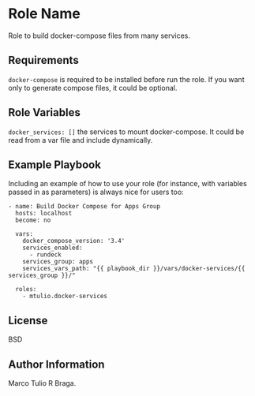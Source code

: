 Role Name
=========

Role to build docker-compose files from many services.

Requirements
------------

`docker-compose` is required to be installed before run the role. If you want only to generate compose files, it could be optional.

Role Variables
--------------

`docker_services: []` the services to mount docker-compose. It could be read from a var file and include dynamically.


Example Playbook
----------------

Including an example of how to use your role (for instance, with variables passed in as parameters) is always nice for users too:

    - name: Build Docker Compose for Apps Group
      hosts: localhost
      become: no

      vars:
        docker_compose_version: '3.4'
        services_enabled:
          - rundeck
        services_group: apps
        services_vars_path: "{{ playbook_dir }}/vars/docker-services/{{ services_group }}/"

      roles:
        - mtulio.docker-services

License
-------

BSD

Author Information
------------------

Marco Tulio R Braga.

